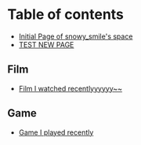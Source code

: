 # Table of contents

* [Initial Page of snowy\_smile's space](README.md)
* [TEST NEW PAGE](test-new-page.md)

## Film

* [Film I watched recentlyyyyyy~~](film/film-i-watched-recently123.md)

## Game

* [Game I played recently](game/game-i-played-recently.md)

